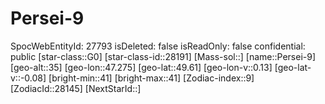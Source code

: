 ﻿---
location: [49.61,47.275,35]
type: Station
tags:
- astro/Star

---

# Persei-9

SpocWebEntityId: 27793
isDeleted: false
isReadOnly: false
confidential: public
[star-class::G0]
[star-class-id::28191]
[Mass-sol::]
[name::Persei-9]
[geo-alt::35]
[geo-lon::47.275]
[geo-lat::49.61]
[geo-lon-v::0.13]
[geo-lat-v::-0.08]
[bright-min::41]
[bright-max::41]
[Zodiac-index::9]
[ZodiacId::28145]
[NextStarId::]


